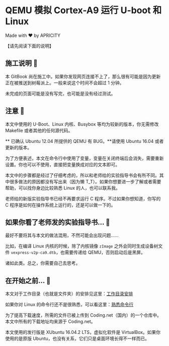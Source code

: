 # QEMU 模拟 Cortex-A9 运行 U-boot 和 Linux

Made with ❤️ by APRICITY

【请先阅读下面的说明】


## 施工说明 🚧

本 GitBook 尚在施工中。如果你发现网页连接不上了，那么很有可能是因为更新正在被推送到树莓派上。一般来说这个时间不会超过 1 分钟。

未完成的页面可能是没有写完，也可能是没有经过测试。


## 注意 🔮


本文中使用的 U-Boot、Linux 内核、Busybox 等均为较新的版本，你无需修改 Makefile 或者其他的任何源代码。

** 已确认 Ubuntu 12.04 所提供的 QEMU 有 BUG。**请使用 Ubuntu 16.04 或者更新的版本。

为了方便表述，本文在命令行中使用了变量，变量在关闭终端后会消失，需要重新设置。你也可以不使用，直接把变量换成对应的文本即可。

本文中的步骤都是经过了仔细考虑的，所以和老师给的实验指导书会有所不同。其中很多做法的原因都没有写出来（因为懒 T_T）。如果你想要进一步了解或者需要帮助，可以找你身边比较熟悉 Linux 的人，也可以联系我。

老师给的新版实验指导书已经不再要求运行 C 程序。不过如果你想知道，你写的 C 程序是如何在操作系统上运行的，还是可以做一下的。


## 如果你看了老师发的实验指导书... 📜

最好不要将其与本文的做法混用，不然可能会出现问题……

比如，在编译 Linux 内核的时候，除了内核镜像 `zImage` 之外会同时生成设备树文件 `vexpress-v2p-ca9.dtb`，也需要传递给 QEMU，否则启动后是黑屏。

诸如此类。总之，你需要自己去思考。


## 在开始之前... 🤔

本文对于工作目录（也就是文件夹）的安排见这里：[工作目录安排](appendix/workspace-structure.md)

如果你对 Linux 的命令行还不是很熟悉，可以看这里：[熟悉命令行](appendix/intro-commandline.md)

为了提高下载速度，所需的文件已被上传到 Coding.net（国内）的一个仓库中。本文中所有的下载地址均来源于 Coding.net。

本文使用的发行版是 XUbuntu 16.04.2 LTS，虚拟化软件是 VirtualBox。如果你使用的是原版 Ubuntu，也没有关系，它们只是桌面环境长得不一样而已。

